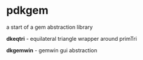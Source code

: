 # pdkgem
a start of a gem abstraction library

**dkeqtri** - equilateral triangle wrapper around primTri

**dkgemwin** - gemwin gui abstraction
